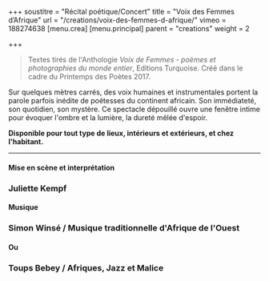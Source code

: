 +++
soustitre = "Récital poétique/Concert"
title = "Voix des Femmes d’Afrique"
url = "/creations/voix-des-femmes-d-afrique/"
vimeo = 188274638
[menu.crea]
[menu.principal]
parent = "creations"
weight = 2

+++
<blockquote>
<p>Textes tirés de l'Anthologie <em>Voix de Femmes - poèmes et photographies du monde entier</em>, Editions Turquoise. Créé dans le cadre du Printemps des Poètes 2017.</p>
</blockquote>

Sur quelques mètres carrés, des voix humaines et instrumentales portent la parole parfois inédite de poétesses du continent africain. Son immédiateté, son quotidien, son mystère. Ce spectacle dépouillé ouvre une fenêtre intime pour évoquer l'ombre et la lumière, la dureté mêlée d'espoir.

**Disponible pour tout type de lieux, intérieurs et extérieurs, et chez l'habitant.**

<hr>

#### Mise en scène et interprétation

### Juliette Kempf  
  


#### Musique

### Simon Winsé / Musique traditionnelle d'Afrique de l'Ouest  

#### Ou  

### Toups Bebey / Afriques, Jazz et Malice